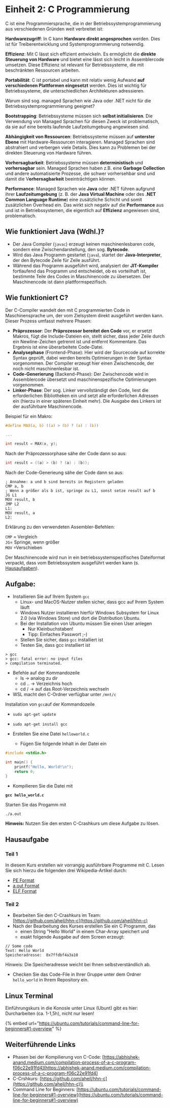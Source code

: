 # Einheit 2: C Programmierung

C ist eine Programmiersprache, die in der Betriebssystemprogrammierung aus verschiedenen Gründen weit verbreitet ist:

**Hardwarezugriff**: In C kann **Hardware direkt angesprochen** werden. Dies ist für Treiberentwicklung und Systemprogrammierung notwendig.

**Effizienz**: Mit C lässt sich effizient entwickeln. Es ermöglicht die **direkte Steuerung von Hardware** und bietet eine lässt sich leicht in Assemblercode umsetzen. Diese Effizienz ist relevant für Betriebssysteme, die mit beschränkten Ressourcen arbeiten.

**Portabilität**: C ist portabel und kann mit relativ wenig Aufwand **auf verschiedenen Plattformen eingesetzt** werden. Dies ist wichtig für Betriebssysteme, die unterschiedlichen Architekturen adressieren.

Warum sind sog. managed Sprachen wie Java oder .NET nicht für die Betriebssystemprogrammierung geeignet?

**Bootstrapping**: Betriebssysteme müssen sich **selbst initialisieren**. Die Verwendung von Managed Sprachen für diesen Zweck ist problematisch, da sie auf eine bereits laufende Laufzeitumgebung angewiesen sind.

**Abhängigkeit von Ressourcen**: Betriebssysteme müssen auf **unterster Ebene** mit Hardware-Ressourcen interagieren. Managed Sprachen sind abstrahiert und verbergen viele Details. Dies kann zu Problemen bei der direkten Steuerung von Hardware führen.

**Vorhersagbarkeit**: Betriebssysteme müssen **deterministisch** und **vorhersagbar** sein. Managed Sprachen haben z.B. eine **Garbage Collection** und andere automatisierte Prozesse, die schwer vorhersehbar sind und damit die V**orhersagbarkeit** beeinträchtigen können.

**Performance**: Managed Sprachen wie **Java** oder .NET führen aufgrund ihrer **Laufzeitumgebung** (z. B. der **Java Virtual Machine** oder des **.NET Common Language Runtime**) eine zusätzliche Schicht und somit zusätzlichen Overhead ein. Das wirkt sich negativ auf die **Performance** aus und ist in Betriebssystemen, die eigentlich auf **Effizienz** angewiesen sind, problematisch.

## Wie funktioniert Java (Wdhl.)?

* Der Java Compiler (`javac`) erzeugt keinen maschinenlesbaren code, sondern eine Zwischendarstellung, den sog. **Bytecode**.
* Wird das Java Programm gestartet (`java`), startet der **Java-Interpreter**, der den Bytecode Zeile für Zeile ausführt.
* Während das Programm ausgeführt wird, analysiert der **JIT-Kompiler** fortlaufend das Programm und entscheidet, ob es vorteilhaft ist, bestimmte Teile des Codes in Maschinencode zu übersetzen. Der Maschinencode ist dann plattformspezifisch.

## Wie funktioniert C?

Der C-Compiler wandelt den mit C programmierten Code in Maschinensprache um, der vom Zielsystem direkt ausgeführt werden kann. Dieser Prozess umfasst mehrere Phasen:

* **Präprozessor**: Der **Präprozessor bereitet den Code** vor, er ersetzt Makros, fügt die Include-Dateien ein, stellt sicher, dass jeder Zeile durch ein Newline-Zeichen getrennt ist und entfernt Kommentare. Das Ergebnis ist eine überarbeitete Code-Datei.
* **Analysephase** (Frontend-Phase): Hier wird der Sourcecode auf korrekte Syntax geprüft, dabei werden bereits Optimierungen in der Syntax vorgenommen. Der Compiler erzeugt hier einen Zwischencode, der noch nicht maschinenlesbar ist.
* **Code-Generierung** (Backend-Phase): Der Zwischencode wird in Assemblercode übersetzt und maschinenspezifische Optimierungen vorgenommen.
* **Linker-Phase**: Der sog. Linker vervollständigt den Code, liest die erforderlichen Bibliotheken ein und setzt alle erforderlichen Adressen ein (hierzu in einer späteren Einheit mehr). Die Ausgabe des Linkers ist der ausführbare Maschinencode.

Beispiel für ein Makro:

```c
#define MAX(a, b) ((a) > (b) ? (a) : (b))

...

int result = MAX(x, y);
```

Nach der Präprozessorphase sähe der Code dann so aus:

```c
int result = ((a) > (b) ? (a) : (b));
```

Nach der Code-Generieung sähe der Code dann so aus:

```assembly
; Annahme: a und b sind bereits in Registern geladen
CMP a, b
; Wenn a größer als b ist, springe zu L1, sonst setze result auf b
JG L1
MOV result, b
JMP L2
L1:
MOV result, a
L2:
```

Erklärung zu den verwendeten Assembler-Befehlen:

`CMP` = Vergleich\
`JG`= Springe, wenn größer\
`MOV` =Verschieben

Der Maschinencode wird nun in ein betriebssystemspezifisches Dateiformat verpackt, dass vom Betriebssystem ausgeführt werden kann (s. [Hausaufgaben](einheit-2-c-programmierung.md#hausaufgabe)).

## Aufgabe:

* Installieren Sie auf Ihrem System `gcc`
  * Linux- und MacOS-Nutzer stellen sicher, dass gcc auf Ihrem System läuft
  * Windows Nutzer installieren hierfür Windows Subsystem for Linux 2.0 (via Windows Store) und dort die Distribution Ubuntu.
  * Bei der Installation von Ubuntu müssen Sie einen User anlegen
    * Nur Kleinbuchstaben!&#x20;
    * Tipp: Einfaches Passwort ;-)
  * Stellen Sie sicher, dass `gcc` installiert ist
  * Testen Sie, dass gcc installiert ist

```
> gcc 
> gcc: fatal error: no input files 
> compilation terminated.
```

* Befehle auf der Kommandozeile
  * ls -> analog zu dir&#x20;
  * cd .. -> Verzeichnis hoch
  * cd / -> auf das Root-Verzeichnis wechseln
* WSL macht den C-Ordner verfügbar unter `/mnt/c`

Installation von `gcc`auf der Kommandozeile

* `sudo apt-get update`
* `sudo apt-get install gcc`





* Erstellen Sie eine Datei `helloworld.c`
  * Fügen Sie folgende Inhalt in der Datei ein

```c
#include <stdio.h>

int main() {
    printf("Hello, World!\n");
    return 0;
}
```

* Kompilieren Sie die Datei mit

<pre class="language-bash"><code class="lang-bash"><strong>gcc hello_world.c
</strong></code></pre>

Starten Sie das Progamm mit

```
./a.out 
```

**Hinweis:** Nutzen Sie den ersten C-Crashkurs um diese Aufgabe zu lösen.

## **Hausaufgabe**

### Teil 1

In diesem Kurs erstellen wir vorrangig ausführbare Programme mit C. Lesen Sie sich hierzu die folgenden drei Wikipedia-Artikel durch:

* [PE Format](https://en.wikipedia.org/wiki/Portable\_Executable)
* [a.out Format](https://en.wikipedia.org/wiki/A.out)
* [ELF Format](https://en.wikipedia.org/wiki/Executable\_and\_Linkable\_Format)

### Teil 2

* Bearbeiten Sie den C-Crashkurs im Team: [https://github.com/aheil/hhn-c](https://github.com/aheil/hhn-c)
* Nach der Bearbeitung des Kurses erstellen Sie ein C Programm, das
  * einen String "Hello World" in einem Char-Array speichert und
  * exakt folgende Ausgabe auf dem Screen erzeugt:

```
// Some code
Text: Hello World
Speicheradresse:  0x7ffdbf4a3a10
```

Hinweis: Die Speicheradresse weicht bei Ihnen selbstverständlich ab.

* Checken Sie das Code-File in Ihrer Gruppe unter dem Ordner `hello_world` in Ihrem Repository ein.

## Linux Terminal&#x20;

Einführungskurs in die Konosle unter Linux (Ubunt) gibt es hier:\
Durcharbeiten (ca. 1-1,5h), nicht nur lesen!

{% embed url="https://ubuntu.com/tutorials/command-line-for-beginners#1-overview" %}



## Weiterführende Links

* Phasen bei der Kompilierung von C-Code: [https://abhishek-anand.medium.com/compilation-process-of-a-c-program-f06c22e91fd4](https://abhishek-anand.medium.com/compilation-process-of-a-c-program-f06c22e91fd4)
* C-Crshkurs: [https://github.com/aheil/hhn-c](https://github.com/aheil/hhn-c)\\
* Command Line for Beginners: [https://ubuntu.com/tutorials/command-line-for-beginners#1-overview](https://ubuntu.com/tutorials/command-line-for-beginners#1-overview)

